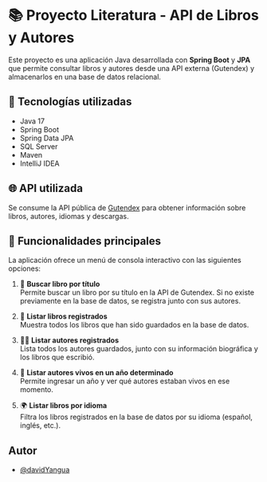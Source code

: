 # 📚 Proyecto Literatura - API de Libros y Autores

Este proyecto es una aplicación Java desarrollada con **Spring Boot** y **JPA** que permite consultar libros y autores desde una API externa (Gutendex) y almacenarlos en una base de datos relacional.

## 🚀 Tecnologías utilizadas

- Java 17
- Spring Boot
- Spring Data JPA
- SQL Server
- Maven
- IntelliJ IDEA

## 🌐 API utilizada

Se consume la API pública de [Gutendex](https://gutendex.com/) para obtener información sobre libros, autores, idiomas y descargas.

## 🧠 Funcionalidades principales

La aplicación ofrece un menú de consola interactivo con las siguientes opciones:

1. 🔎 **Buscar libro por título**  
   Permite buscar un libro por su título en la API de Gutendex. Si no existe previamente en la base de datos, se registra junto con sus autores.

2. 📖 **Listar libros registrados**  
   Muestra todos los libros que han sido guardados en la base de datos.

3. 🧑‍💼 **Listar autores registrados**  
   Lista todos los autores guardados, junto con su información biográfica y los libros que escribió.

4. 🎯 **Listar autores vivos en un año determinado**  
   Permite ingresar un año y ver qué autores estaban vivos en ese momento.

5. 🌍 **Listar libros por idioma**  
   Filtra los libros registrados en la base de datos por su idioma (español, inglés, etc.).

## Autor

- [@davidYangua](https://github.com/davidYangua)
